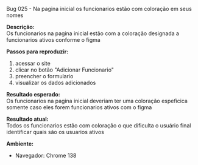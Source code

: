 Bug 025  - Na pagina inicial os funcionarios estão com coloração em seus nomes

**Descrição:**  
Os funcionarios na pagina inicial estão com a coloração designada a funcionarios ativos conforme o figma

**Passos para reproduzir:**  

1. acessar o site
2. clicar no botão "Adicionar Funcionario"
3. preencher o formulario
5. visualizar os dados adicionados

**Resultado esperado:**  
Os funcionarios na pagina inicial deveriam ter uma coloração espeficica somente caso eles forem funcionarios ativos com o figma

**Resultado atual:**  
Todos os funcionarios estão com coloração o que dificulta o usuário final identificar quais são os usuarios ativos

**Ambiente:**  
- Navegador:  Chrome 138

